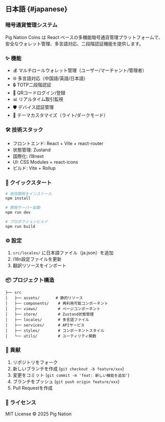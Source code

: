 ## 日本語 {#japanese}

### 暗号通貨管理システム

Pig Nation Coins は React ベースの多機能暗号通貨管理プラットフォームで、安全なウォレット管理、多言語対応、二段階認証機能を提供します。

### ✨ 機能
- 💰 マルチロールウォレット管理（ユーザー/マーチャント/管理者）
- 🌐 多言語対応（中国語/英語/日本語）
- 🔒 TOTP二段階認証
- 📱 QRコードログイン/登録
- 📊 リアルタイム取引監視
- 🛡️ デバイス認証管理
- 🎨 テーマカスタマイズ（ライト/ダークモード）

### 🛠 技術スタック
- フロントエンド: React + Vite + react-router
- 状態管理: Zustand
- 国際化: i18next
- UI: CSS Modules + react-icons
- ビルド: Vite + Rollup

### 🚀 クイックスタート
```bash
# 依存関係をインストール
npm install

# 開発サーバー起動
npm run dev

# プロダクションビルド
npm run build
```
### ⚙ 設定
1. `src/locales/` に日本語ファイル（ja.json）を追加
2. i18n設定ファイルを更新
3. 翻訳リソースをインポート

### 📦 プロジェクト構造
```
├── src
│   ├── assets/       # 静的リソース
│   ├── components/    # 再利用可能コンポーネント
│   ├── views/         # ページコンポーネント
│   ├── store/         # Zustand状態管理
│   ├── locales/       # 多言語ファイル
│   ├── services/      # APIサービス
│   ├── styles/        # コンポーネントスタイル
│   └── utils/         # ユーティリティ関数
```
### 🤝 貢献
1. リポジトリをフォーク
2. 新しいブランチを作成 (`git checkout -b feature/xxx`)
3. 変更をコミット (`git commit -m 'feat: 新しい機能を追加'`)
4. ブランチをプッシュ (`git push origin feature/xxx`)
5. Pull Requestを作成

### 📄 ライセンス
MIT License © 2025 Pig Nation
